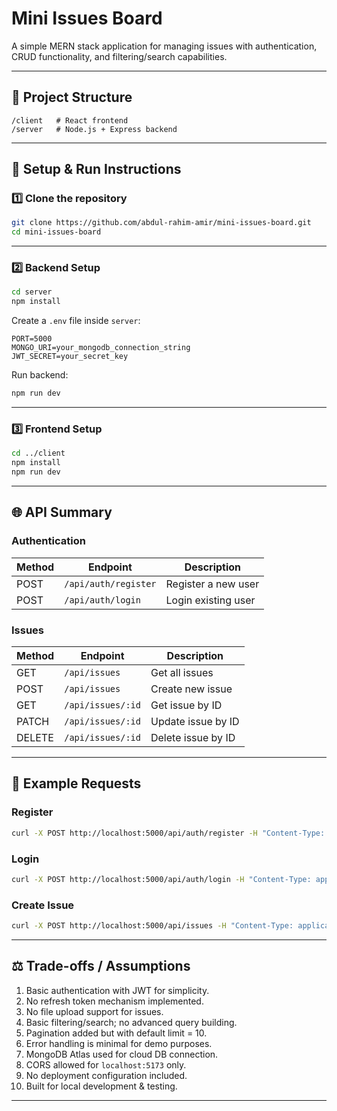 # Mini Issues Board

A simple MERN stack application for managing issues with authentication, CRUD functionality, and filtering/search capabilities.

---

## 📂 Project Structure

```
/client   # React frontend
/server   # Node.js + Express backend
```

---

## 🚀 Setup & Run Instructions

### 1️⃣ Clone the repository
```bash
git clone https://github.com/abdul-rahim-amir/mini-issues-board.git
cd mini-issues-board
```

---

### 2️⃣ Backend Setup
```bash
cd server
npm install
```

Create a `.env` file inside `server`:
```env
PORT=5000
MONGO_URI=your_mongodb_connection_string
JWT_SECRET=your_secret_key
```

Run backend:
```bash
npm run dev
```

---

### 3️⃣ Frontend Setup
```bash
cd ../client
npm install
npm run dev
```

---

## 🌐 API Summary

### Authentication
| Method | Endpoint             | Description         |
|--------|----------------------|---------------------|
| POST   | `/api/auth/register` | Register a new user |
| POST   | `/api/auth/login`    | Login existing user |

### Issues
| Method | Endpoint        | Description          |
|--------|-----------------|----------------------|
| GET    | `/api/issues`   | Get all issues       |
| POST   | `/api/issues`   | Create new issue     |
| GET    | `/api/issues/:id` | Get issue by ID     |
| PATCH  | `/api/issues/:id` | Update issue by ID  |
| DELETE | `/api/issues/:id` | Delete issue by ID  |

---

## 📌 Example Requests

### Register
```bash
curl -X POST http://localhost:5000/api/auth/register -H "Content-Type: application/json" -d '{"name":"Rahim", "email":"rahim@example.com", "password":"123456"}'
```

### Login
```bash
curl -X POST http://localhost:5000/api/auth/login -H "Content-Type: application/json" -d '{"email":"rahim@example.com", "password":"123456"}'
```

### Create Issue
```bash
curl -X POST http://localhost:5000/api/issues -H "Content-Type: application/json" -H "Authorization: Bearer YOUR_TOKEN" -d '{"title":"Bug in login", "description":"Fix login issue"}'
```

---

## ⚖️ Trade-offs / Assumptions
1. Basic authentication with JWT for simplicity.
2. No refresh token mechanism implemented.
3. No file upload support for issues.
4. Basic filtering/search; no advanced query building.
5. Pagination added but with default limit = 10.
6. Error handling is minimal for demo purposes.
7. MongoDB Atlas used for cloud DB connection.
8. CORS allowed for `localhost:5173` only.
9. No deployment configuration included.
10. Built for local development & testing.

---
